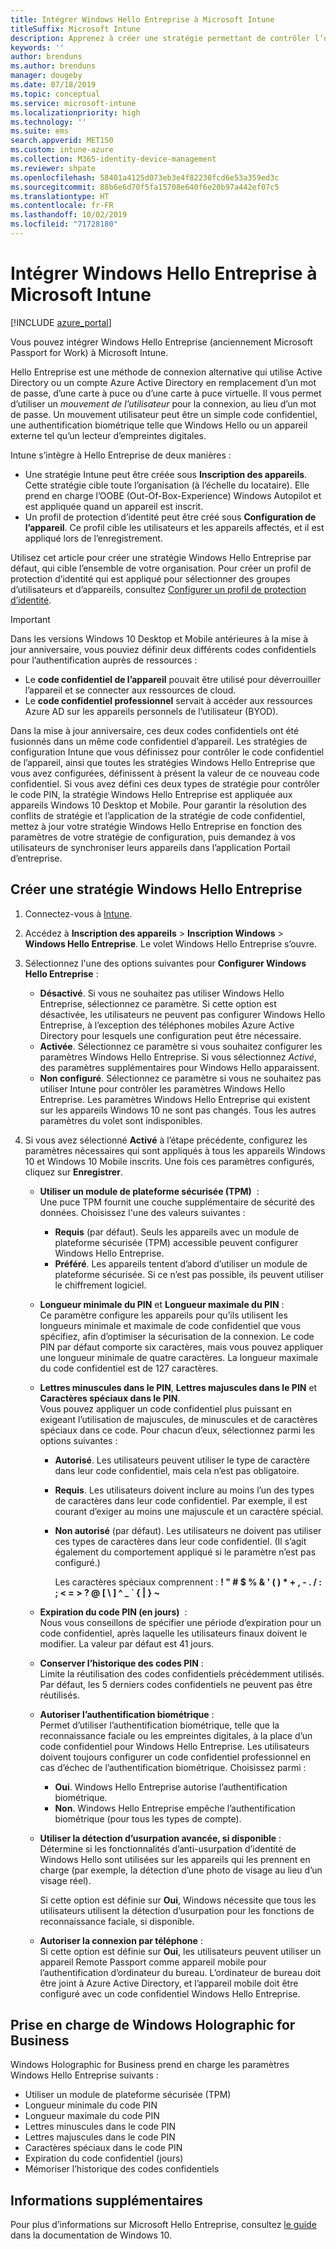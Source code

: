```yaml
---
title: Intégrer Windows Hello Entreprise à Microsoft Intune
titleSuffix: Microsoft Intune
description: Apprenez à créer une stratégie permettant de contrôler l’utilisation de Windows Hello Entreprise sur les appareils gérés.
keywords: ''
author: brenduns
ms.author: brenduns
manager: dougeby
ms.date: 07/18/2019
ms.topic: conceptual
ms.service: microsoft-intune
ms.localizationpriority: high
ms.technology: ''
ms.suite: ems
search.appverid: MET150
ms.custom: intune-azure
ms.collection: M365-identity-device-management
ms.reviewer: shpate
ms.openlocfilehash: 58401a4125d073eb3e4f82230fcd6e53a359ed3c
ms.sourcegitcommit: 88b6e6d70f5fa15708e640f6e20b97a442ef07c5
ms.translationtype: HT
ms.contentlocale: fr-FR
ms.lasthandoff: 10/02/2019
ms.locfileid: "71728180"
---
```

# <a name="integrate-windows-hello-for-business-with-microsoft-intune"></a>Intégrer Windows Hello Entreprise à Microsoft Intune  


[!INCLUDE [azure_portal](../includes/azure_portal.md)]

Vous pouvez intégrer Windows Hello Entreprise (anciennement Microsoft Passport for Work) à Microsoft Intune.

 Hello Entreprise est une méthode de connexion alternative qui utilise Active Directory ou un compte Azure Active Directory en remplacement d’un mot de passe, d’une carte à puce ou d’une carte à puce virtuelle. Il vous permet d’utiliser un *mouvement de l’utilisateur* pour la connexion, au lieu d’un mot de passe. Un mouvement utilisateur peut être un simple code confidentiel, une authentification biométrique telle que Windows Hello ou un appareil externe tel qu’un lecteur d’empreintes digitales.

Intune s’intègre à Hello Entreprise de deux manières :

- Une stratégie Intune peut être créée sous **Inscription des appareils**. Cette stratégie cible toute l’organisation (à l’échelle du locataire). Elle prend en charge l’OOBE (Out-Of-Box-Experience) Windows Autopilot et est appliquée quand un appareil est inscrit. 
- Un profil de protection d’identité peut être créé sous **Configuration de l’appareil**. Ce profil cible les utilisateurs et les appareils affectés, et il est appliqué lors de l’enregistrement. 

Utilisez cet article pour créer une stratégie Windows Hello Entreprise par défaut, qui cible l’ensemble de votre organisation. Pour créer un profil de protection d’identité qui est appliqué pour sélectionner des groupes d’utilisateurs et d’appareils, consultez [Configurer un profil de protection d’identité](identity-protection-configure.md).  

<!--- - You can store authentication certificates in the Windows Hello for Business key storage provider (KSP). For more information, see [Secure resource access with certificate profiles in Microsoft Intune](secure-resource-access-with-certificate-profiles.md). --->

> [!IMPORTANT]
> Dans les versions Windows 10 Desktop et Mobile antérieures à la mise à jour anniversaire, vous pouviez définir deux différents codes confidentiels pour l’authentification auprès de ressources :
> - Le **code confidentiel de l’appareil** pouvait être utilisé pour déverrouiller l’appareil et se connecter aux ressources de cloud.
> - Le **code confidentiel professionnel** servait à accéder aux ressources Azure AD sur les appareils personnels de l’utilisateur (BYOD).
> 
> Dans la mise à jour anniversaire, ces deux codes confidentiels ont été fusionnés dans un même code confidentiel d’appareil.
> Les stratégies de configuration Intune que vous définissez pour contrôler le code confidentiel de l’appareil, ainsi que toutes les stratégies Windows Hello Entreprise que vous avez configurées, définissent à présent la valeur de ce nouveau code confidentiel.
> Si vous avez défini ces deux types de stratégie pour contrôler le code PIN, la stratégie Windows Hello Entreprise est appliquée aux appareils Windows 10 Desktop et Mobile.
> Pour garantir la résolution des conflits de stratégie et l’application de la stratégie de code confidentiel, mettez à jour votre stratégie Windows Hello Entreprise en fonction des paramètres de votre stratégie de configuration, puis demandez à vos utilisateurs de synchroniser leurs appareils dans l’application Portail d’entreprise.



## <a name="create-a-windows-hello-for-business-policy"></a>Créer une stratégie Windows Hello Entreprise

1. Connectez-vous à [Intune](https://go.microsoft.com/fwlink/?linkid=2090973).

2. Accédez à **Inscription des appareils** > **Inscription Windows** > **Windows Hello Entreprise**. Le volet Windows Hello Entreprise s’ouvre.

3. Sélectionnez l'une des options suivantes pour **Configurer Windows Hello Entreprise** :

    - **Désactivé**. Si vous ne souhaitez pas utiliser Windows Hello Entreprise, sélectionnez ce paramètre. Si cette option est désactivée, les utilisateurs ne peuvent pas configurer Windows Hello Entreprise, à l’exception des téléphones mobiles Azure Active Directory pour lesquels une configuration peut être nécessaire.
    - **Activée**. Sélectionnez ce paramètre si vous souhaitez configurer les paramètres Windows Hello Entreprise.  Si vous sélectionnez *Activé*, des paramètres supplémentaires pour Windows Hello apparaissent. 
    - **Non configuré**. Sélectionnez ce paramètre si vous ne souhaitez pas utiliser Intune pour contrôler les paramètres Windows Hello Entreprise. Les paramètres Windows Hello Entreprise qui existent sur les appareils Windows 10 ne sont pas changés. Tous les autres paramètres du volet sont indisponibles.

4. Si vous avez sélectionné **Activé** à l’étape précédente, configurez les paramètres nécessaires qui sont appliqués à tous les appareils Windows 10 et Windows 10 Mobile inscrits. Une fois ces paramètres configurés, cliquez sur **Enregistrer**.

   - **Utiliser un module de plateforme sécurisée (TPM)**  :  
     Une puce TPM fournit une couche supplémentaire de sécurité des données. Choisissez l'une des valeurs suivantes :

     - **Requis** (par défaut). Seuls les appareils avec un module de plateforme sécurisée (TPM) accessible peuvent configurer Windows Hello Entreprise.
     - **Préféré**. Les appareils tentent d’abord d’utiliser un module de plateforme sécurisée. Si ce n’est pas possible, ils peuvent utiliser le chiffrement logiciel.

   - **Longueur minimale du PIN** et **Longueur maximale du PIN** :  
     Ce paramètre configure les appareils pour qu’ils utilisent les longueurs minimale et maximale de code confidentiel que vous spécifiez, afin d’optimiser la sécurisation de la connexion. Le code PIN par défaut comporte six caractères, mais vous pouvez appliquer une longueur minimale de quatre caractères. La longueur maximale du code confidentiel est de 127 caractères.

   - **Lettres minuscules dans le PIN**, **Lettres majuscules dans le PIN** et **Caractères spéciaux dans le PIN**.  
     Vous pouvez appliquer un code confidentiel plus puissant en exigeant l’utilisation de majuscules, de minuscules et de caractères spéciaux dans ce code. Pour chacun d’eux, sélectionnez parmi les options suivantes :

     - **Autorisé**. Les utilisateurs peuvent utiliser le type de caractère dans leur code confidentiel, mais cela n’est pas obligatoire.

     - **Requis**. Les utilisateurs doivent inclure au moins l’un des types de caractères dans leur code confidentiel. Par exemple, il est courant d’exiger au moins une majuscule et un caractère spécial.

     - **Non autorisé** (par défaut). Les utilisateurs ne doivent pas utiliser ces types de caractères dans leur code confidentiel. (Il s’agit également du comportement appliqué si le paramètre n’est pas configuré.)   

       Les caractères spéciaux comprennent : **! " # $ % &amp; ' ( ) &#42; + , - . / : ; &lt; = &gt; ? @ [ \ ] ^ _ &#96; { &#124; } ~**

   - **Expiration du code PIN (en jours)**  :  
     Nous vous conseillons de spécifier une période d’expiration pour un code confidentiel, après laquelle les utilisateurs finaux doivent le modifier. La valeur par défaut est 41 jours.

   - **Conserver l’historique des codes PIN** :  
     Limite la réutilisation des codes confidentiels précédemment utilisés. Par défaut, les 5 derniers codes confidentiels ne peuvent pas être réutilisés.

   - **Autoriser l’authentification biométrique** :  
     Permet d’utiliser l’authentification biométrique, telle que la reconnaissance faciale ou les empreintes digitales, à la place d’un code confidentiel pour Windows Hello Entreprise. Les utilisateurs doivent toujours configurer un code confidentiel professionnel en cas d’échec de l’authentification biométrique. Choisissez parmi :

     - **Oui**. Windows Hello Entreprise autorise l’authentification biométrique.
     - **Non**. Windows Hello Entreprise empêche l’authentification biométrique (pour tous les types de compte).

   - **Utiliser la détection d’usurpation avancée, si disponible** :  
     Détermine si les fonctionnalités d’anti-usurpation d’identité de Windows Hello sont utilisées sur les appareils qui les prennent en charge (par exemple, la détection d’une photo de visage au lieu d’un visage réel).  

     Si cette option est définie sur **Oui**, Windows nécessite que tous les utilisateurs utilisent la détection d’usurpation pour les fonctions de reconnaissance faciale, si disponible.

   - **Autoriser la connexion par téléphone** :  
     Si cette option est définie sur **Oui**, les utilisateurs peuvent utiliser un appareil Remote Passport comme appareil mobile pour l’authentification d’ordinateur du bureau. L’ordinateur de bureau doit être joint à Azure Active Directory, et l’appareil mobile doit être configuré avec un code confidentiel Windows Hello Entreprise.

## <a name="windows-holographic-for-business-support"></a>Prise en charge de Windows Holographic for Business

Windows Holographic for Business prend en charge les paramètres Windows Hello Entreprise suivants :

- Utiliser un module de plateforme sécurisée (TPM)
- Longueur minimale du code PIN
- Longueur maximale du code PIN
- Lettres minuscules dans le code PIN
- Lettres majuscules dans le code PIN
- Caractères spéciaux dans le code PIN
- Expiration du code confidentiel (jours)
- Mémoriser l’historique des codes confidentiels

## <a name="further-information"></a>Informations supplémentaires
Pour plus d’informations sur Microsoft Hello Entreprise, consultez [le guide](https://technet.microsoft.com/library/mt589441.aspx) dans la documentation de Windows 10.
